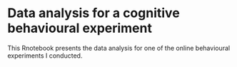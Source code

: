 # Data analysis for a cognitive behavioural experiment
This Rnotebook presents the data analysis for one of the online behavioural experiments I conducted. 
